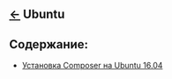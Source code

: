 [&larr;](../readme.md "Операционные системы") Ubuntu
--------------------------------------

## <a name="content"></a> Содержание:
- [Установка Composer на Ubuntu 16.04](install-composer-on-ubuntu-16-04.md "Установка Composer на Ubuntu 16.04")
